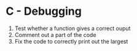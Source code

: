 # C - Debugging
1. Test whether a function gives a correct ouput
2. Comment out a part of the code
3. Fix the code to correctly print out the largest
